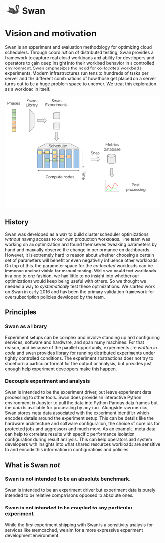 # ![Swan diagram](swan-logo-48.png) Swan

# Vision and motivation

Swan is an experiment and evaluation methodology for optimizing cloud schedulers.
Through coordination of distributed testing, Swan provides a framework to capture real cloud workloads and ability for developers and operators to gain deep insight into their workload behavior in a controlled environment.
Swan emphasizes the need for _co-located_ workloads experiments.
Modern infrastructures run tens to hundreds of tasks per server and the different combinations of how those get placed on a server turns out to be a huge problem space to uncover.
We treat this exploration as a workload in itself.

![Swan experiment](swan-experiment.png)

## History

Swan was developed as a way to build cluster scheduler optimizations _without_ having access to our own production workloads.
The team was working on an optimization and found themselves tweaking parameters by hand and manually observe the change in performance on dashboards. However, it is extremely hard to reason about whether choosing a certain set of parameters will benefit or even negatively influence other workloads.
On top of this, the parameter space for the _co-located_ workloads can be immense and not viable for manual testing. While we could test workloads in a one to one fashion, we had little to no insight into whether our optimizations would keep being useful with others.
So we thought we needed a way to _systematically_ test these optimizations.
We started work on Swan in early 2016 and has been the primary validation framework for oversubscription policies developed by the team.

## Principles

### Swan as a library

Experiment setups can be complex and involve standing up and configuring services, software and hardware, and span many machines.
For that reason, and because of the parallel opportunity, experiments are _written in code_ and swan provides library for running distributed experiments under tightly controlled conditions.
The experiment abstractions does not try to shoehorn a particular format for the output or analysis, but provides just enough help experiment developers make this happen.

### Decouple experiment and analysis

Swan is intended to be the experiment driver, but leave experiment data processing to other tools.
Swan does provide an interactive Python environment in Jupyter to pull the data into Python Pandas data frames but the data is available for processing by any tool.
Alongside raw metrics, Swan stores meta data associated with the experiment identifier which encodes details around the experiment setup.
This can be details like the hardware architecture and software configuration, the choice of core ids for protected jobs and aggressors and much more.
As an example, meta data can help to correlate results with specific performance isolation configuration during result analysis. This can help operators and system developers with insights into what shared resources workloads are sensitive to and encode this information in configurations and policies.

## What is Swan _not_

### Swan is not intended to be an absolute benchmark.

Swan is intended to be an experiment driver but experiment data is purely intended to be relative comparisons opposed to absolute ones.

### Swan is not intended to be coupled to any particular experiment.

While the first experiment shipping with Swan is a sensitivity analysis for services like memcached, we aim for a more expressive experiment development environment.
